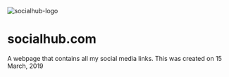 ![socialhub-logo](https://user-images.githubusercontent.com/25233962/172013654-e49f9636-78d2-41ba-8db8-70ba8c76c6ff.png)
# socialhub.com
A webpage that contains all my social media links. This was created on 15 March, 2019
